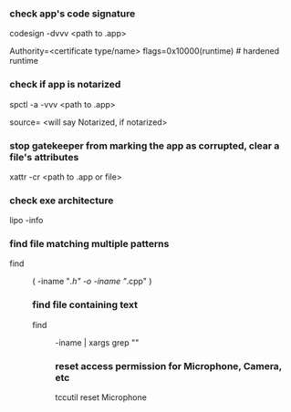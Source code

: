 ### check app's code signature ###
codesign -dvvv <path to .app>

Authority=<certificate type/name>
flags=0x10000(runtime) # hardened runtime

### check if app is notarized ###
spctl -a -vvv <path to .app>

source= <will say Notarized, if notarized>

### stop gatekeeper from marking the app as corrupted, clear a file's attributes ###
xattr -cr <path to .app or file>

### check exe architecture ###
lipo -info <path to unix exe>

### find file matching multiple patterns ###
find <dir> \( -iname "*.h" -o -iname "*.cpp" \)

### find file containing text ###
find <dir> -iname <filename pattern> | xargs grep "<text pattern>"

### reset access permission for Microphone, Camera, etc ###
tccutil reset Microphone
